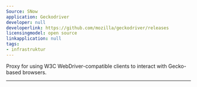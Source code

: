 ```yaml
---
Source: SNow
application: Geckodriver
developer: null
developerlink: https://github.com/mozilla/geckodriver/releases
licensingmodel: open source
linkapplication: null
tags:
- infrastruktur
---
```

Proxy for using W3C WebDriver-compatible clients to interact with Gecko-based browsers.

---
